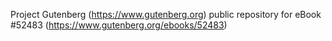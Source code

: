 Project Gutenberg (https://www.gutenberg.org) public repository for
eBook #52483 (https://www.gutenberg.org/ebooks/52483)
